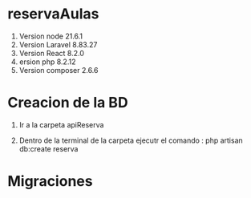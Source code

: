 # reservaAulas
1. Version node 21.6.1
2. Version Laravel 8.83.27
3. Version React 8.2.0
4. ersion php 8.2.12
5. Version composer  2.6.6


# Creacion de la BD

1. Ir a la carpeta apiReserva 

2. Dentro de la terminal de la carpeta ejecutr el comando : php artisan db:create reserva

# Migraciones
